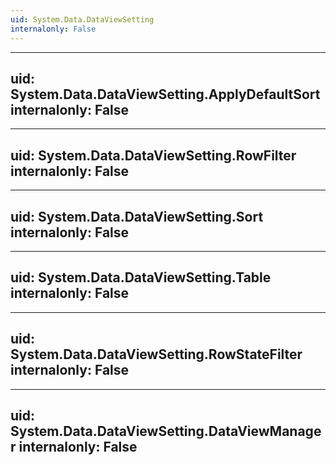 ```yaml
---
uid: System.Data.DataViewSetting
internalonly: False
---
```


---
uid: System.Data.DataViewSetting.ApplyDefaultSort
internalonly: False
---

---
uid: System.Data.DataViewSetting.RowFilter
internalonly: False
---

---
uid: System.Data.DataViewSetting.Sort
internalonly: False
---

---
uid: System.Data.DataViewSetting.Table
internalonly: False
---

---
uid: System.Data.DataViewSetting.RowStateFilter
internalonly: False
---

---
uid: System.Data.DataViewSetting.DataViewManager
internalonly: False
---
